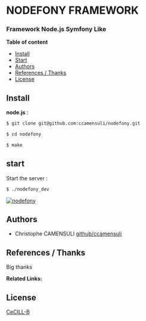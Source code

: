 # **NODEFONY FRAMEWORK**

###  **Framework Node.js Symfony Like** 


__Table of content__

- [Install](#install)
- [Start](#start) 
- [Authors](#authors)
- [References / Thanks](#references--thanks)
- [License](#license)

## <a name="install"></a>Install

**node.js** :

```bash
$ git clone git@github.com:ccamensuli/nodefony.git

$ cd nodefony

$ make
```

## <a name="start"></a>start
Start the server :
```bash
$ ./nodefony_dev
```

[![nodefony](https://github.com/ccamensuli/nodefony/tree/master/src/nodefony/doc/login.png)](https://github.com/ccamensuli/nodefony)


## <a name="authors"></a>Authors

- Christophe CAMENSULI  [github/ccamensuli](https://github.com/ccamensuli)


## <a name="references--thanks"></a>References / Thanks

Big thanks 

**Related Links:**


##  <a name="license"></a>License

[CeCILL-B](https://github.com/ccamensuli/nodefony/blob/master/LICENSE)



